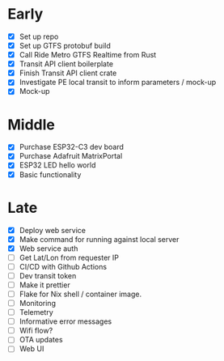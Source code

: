 # Early

- [x] Set up repo
- [x] Set up GTFS protobuf build
- [x] Call Ride Metro GTFS Realtime from Rust
- [x] Transit API client boilerplate
- [x] Finish Transit API client crate
- [x] Investigate PE local transit to inform parameters / mock-up
- [x] Mock-up

# Middle

- [x] Purchase ESP32-C3 dev board
- [x] Purchase Adafruit MatrixPortal
- [x] ESP32 LED hello world
- [x] Basic functionality

# Late

- [x] Deploy web service
- [x] Make command for running against local server
- [x] Web service auth
- [ ] Get Lat/Lon from requester IP
- [ ] CI/CD with Github Actions
- [ ] Dev transit token
- [ ] Make it prettier
- [ ] Flake for Nix shell / container image.
- [ ] Monitoring
- [ ] Telemetry
- [ ] Informative error messages
- [ ] Wifi flow?
- [ ] OTA updates
- [ ] Web UI
